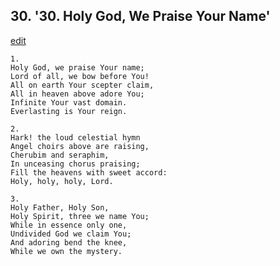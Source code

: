 
## 30.  '30. Holy God, We Praise Your Name'
[edit](https://docs.google.com/document/d/1GXp7eRBVhBq6243A7UzYKno0iKq5FhkY/edit?mode=html)






    1.
    Holy God, we praise Your name;
    Lord of all, we bow before You!
    All on earth Your scepter claim,
    All in heaven above adore You;
    Infinite Your vast domain.
    Everlasting is Your reign.

    2.
    Hark! the loud celestial hymn
    Angel choirs above are raising,
    Cherubim and seraphim,
    In unceasing chorus praising;
    Fill the heavens with sweet accord:
    Holy, holy, holy, Lord.

    3.
    Holy Father, Holy Son,
    Holy Spirit, three we name You;
    While in essence only one,
    Undivided God we claim You;
    And adoring bend the knee,
    While we own the mystery.
